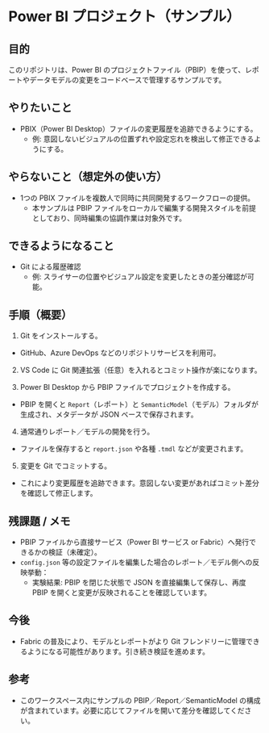 # Power BI プロジェクト（サンプル）

## 目的

このリポジトリは、Power BI のプロジェクトファイル（PBIP）を使って、レポートやデータモデルの変更をコードベースで管理するサンプルです。

## やりたいこと

- PBIX（Power BI Desktop）ファイルの変更履歴を追跡できるようにする。
  - 例: 意図しないビジュアルの位置ずれや設定忘れを検出して修正できるようにする。

## やらないこと（想定外の使い方）

- 1つの PBIX ファイルを複数人で同時に共同開発するワークフローの提供。
  - 本サンプルは PBIP ファイルをローカルで編集する開発スタイルを前提としており、同時編集の協調作業は対象外です。

## できるようになること

- Git による履歴確認
  - 例: スライサーの位置やビジュアル設定を変更したときの差分確認が可能。

## 手順（概要）

1. Git をインストールする。

  - GitHub、Azure DevOps などのリポジトリサービスを利用可。

2. VS Code に Git 関連拡張（任意）を入れるとコミット操作が楽になります。

3. Power BI Desktop から PBIP ファイルでプロジェクトを作成する。

  - PBIP を開くと `Report`（レポート）と `SemanticModel`（モデル）フォルダが生成され、メタデータが JSON ベースで保存されます。

4. 通常通りレポート／モデルの開発を行う。

  - ファイルを保存すると `report.json` や各種 `.tmdl` などが変更されます。

5. 変更を Git でコミットする。

  - これにより変更履歴を追跡できます。意図しない変更があればコミット差分を確認して修正します。

## 残課題 / メモ

- PBIP ファイルから直接サービス（Power BI サービス or Fabric）へ発行できるかの検証（未確定）。
- `config.json` 等の設定ファイルを編集した場合のレポート／モデル側への反映挙動：
  - 実験結果: PBIP を閉じた状態で JSON を直接編集して保存し、再度 PBIP を開くと変更が反映されることを確認しています。

## 今後

- Fabric の普及により、モデルとレポートがより Git フレンドリーに管理できるようになる可能性があります。引き続き検証を進めます。

## 参考

- このワークスペース内にサンプルの PBIP／Report／SemanticModel の構成が含まれています。必要に応じてファイルを開いて差分を確認してください。


